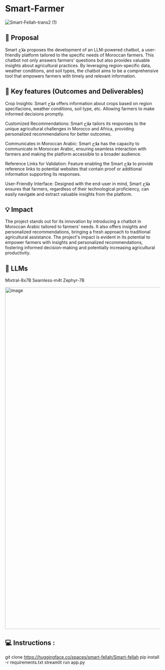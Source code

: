 # Smart-Farmer
![Smart-Fellah-trans2 (1)](https://github.com/maghwa/Smart-Farmer/assets/87017143/d7a52d41-39d4-4963-bacf-8e08be2b2968)

## 💭 Proposal

Smart فلاح proposes the development of an LLM-powered chatbot, a user-friendly platform tailored to the specific needs of Moroccan farmers. This chatbot not only answers farmers' questions but also provides valuable insights about agricultural practices. By leveraging region-specific data, weather conditions, and soil types, the chatbot aims to be a comprehensive tool that empowers farmers with timely and relevant information.


## 🔑 Key features (Outcomes and Deliverables)

Crop Insights: Smart فلاح offers information about crops based on region specifacions, weather conditions, soil type, etc. Allowing farmers to make informed decisions promptly.

Customized Recommendations: Smart فلاح tailors its responses to the unique agricultural challenges in Morocco and Africa, providing personalized recommendations for better outcomes.

Communicates in Moroccan Arabic: Smart فلاح has the capacity to communicate in Moroccan Arabic, ensuring seamless interaction with farmers and making the platform accessible to a broader audience.

Reference Links for Validation: Feature enabling the Smart فلاح to provide reference links to potential websites that contain proof or additional information supporting its responses.

User-Friendly Interface: Designed with the end-user in mind, Smart فلاح ensures that farmers, regardless of their technological proficiency, can easily navigate and extract valuable insights from the platform.


## 💡 Impact

The project stands out for its innovation by introducing a chatbot in Moroccan Arabic tailored to farmers' needs. It also offers insights and personalized recommendations, bringing a fresh approach to traditional agricultural assistance.
The project's impact is evident in its potential to empower farmers with insights and personalized recommendations, fostering informed decision-making and potentially increasing agricultural productivity.

## 🤖 LLMs

Mixtral-8x7B
Seamless-m4t
Zephyr-7B

<img width="1108" alt="image" src="https://github.com/maghwa/Smart-Farmer/assets/87017143/5152e5c6-df35-4943-ab51-bbf9da1a82fd">



## 💻 Instructions :

git clone https://huggingface.co/spaces/smart-fellah/Smart-fellah
pip install -r requirements.txt
streamlit run app.py
